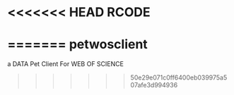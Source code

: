 <<<<<<< HEAD
RCODE
=====
=======
petwosclient
============

a DATA Pet Client For WEB OF SCIENCE
>>>>>>> 50e29e071c0ff6400eb039975a507afe3d994936
